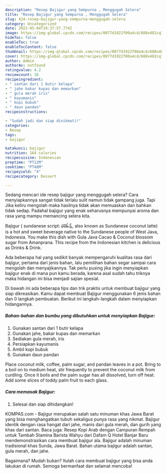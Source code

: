 ```yaml
---
description: "Resep Bajigur yang Sempurna , Menggugah Selera"
title: "Resep Bajigur yang Sempurna , Menggugah Selera"
slug: 424-resep-bajigur-yang-sempurna-menggugah-selera
category: Uncategorized
date: 2022-05-04T19:37:57.774Z
image: https://img-global.cpcdn.com/recipes/0077d1922f00a4cd/680x482cq70/bajigur-foto-resep-utama.jpg
hideToc: false
enableToc: true
enableTocContent: false
thumbnail: https://img-global.cpcdn.com/recipes/0077d1922f00a4cd/680x482cq70/bajigur-foto-resep-utama.jpg
cover: https://img-global.cpcdn.com/recipes/0077d1922f00a4cd/680x482cq70/bajigur-foto-resep-utama.jpg
author: Admin
authorAv: notfound
ratingvalue: 4.2
reviewcount: 16
recipeingredient:
- " santan dari 1 butir kelapa"
- " jahe bakar kupas dan memarkan"
- " gula merah iris"
- " kayumanis"
- " kopi bubuk"
- " daun pandan"
recipeinstructions:

- "Sudah jadi dan siap dinikmati!"
categories:
- Resep
tags:
- bajigur

katakunci: bajigur 
nutrition: 164 calories
recipecuisine: Indonesian
preptime: "PT12M"
cooktime: "PT48M"
recipeyield: "4"
recipecategory: Dessert

---
```



Sedang mencari ide resep bajigur yang menggugah selera? Cara menyiapkannya sangat tidak terlalu sulit namun tidak gampang juga. Tapi Jika keliru mengolah maka hasilnya tidak akan memuaskan dan bahkan tidak sedap. Padahal bajigur yang enak seharusnya mempunyai aroma dan rasa yang mampu memancing selera kita.


Bajigur ( sundanese script: ᮘᮏᮤᮍᮥᮁ, also known as Sundanese coconut latte) is a hot and sweet beverage native to the Sundanese people of West Java, Indonesia. You make this dish with Gula Java Cacao &amp; Coconut blossom sugar from Amanprana. This recipe from the Indonesian kitchen is delicious as Drinks &amp; Drink.

Ada beberapa hal yang sedikit banyak mempengaruhi kualitas rasa dari bajigur, pertama dari jenis bahan, lalu pemilihan bahan segar sampai cara mengolah dan menyajikannya. Tak perlu pusing jika ingin menyiapkan bajigur enak di mana pun kamu berada, karena asal sudah tahu triknya maka hidangan ini bisa menjadi sajian spesial.


Di bawah ini ada beberapa tips dan trik praktis untuk membuat bajigur yang siap dikreasikan. Kamu dapat membuat Bajigur menggunakan 6 jenis bahan dan 0 langkah pembuatan. Berikut ini langkah-langkah dalam menyiapkan hidangannya.

<!--inarticleads1-->

##### Bahan-bahan dan bumbu yang dibutuhkan untuk menyiapkan Bajigur:

1. Gunakan  santan dari 1 butir kelapa
1. Gunakan  jahe, bakar kupas dan memarkan
1. Sediakan  gula merah, iris
1. Persiapkan  kayumanis
1. Ambil  kopi bubuk
1. Gunakan  daun pandan


Place coconut milk, coffee, palm sugar, and pandan leaves in a pot. Bring to a boil on to medium heat, stir frequently to prevent the coconut milk from curdling. Once it boils and the palm sugar has all dissolved, turn off heat. Add some slices of toddy palm fruit to each glass. 

<!--inarticleads2-->

##### Cara memasak Bajigur:


1. Selesai dan siap dihidangkan!

KOMPAS.com - Bajigur merupakan salah satu minuman khas Jawa Barat yang bisa menghangatkan tubuh sekaligus punya rasa yang nikmat. Bajigur identik dengan rasa hangat dari jahe, manis dari gula merah, dan gurih yang khas dari santan. Baca juga: Resep Kopi Arab dengan Campuran Rempah untuk Tambah Stamina Barista Wahyu dari Dafam Q Hotel Banjar Baru mendemonstrasikan cara membuat bajigur ala. Bajigur adalah minuman tradisional khas Sunda, Jawa Barat. Bahan utama bajigur adalah santan, gula merah, dan jahe. 

Bagaimana? Mudah bukan? Itulah cara membuat bajigur yang bisa anda lakukan di rumah. Semoga bermanfaat dan selamat mencoba!
